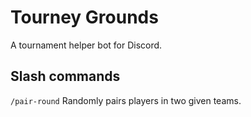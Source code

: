 # Tourney Grounds

A tournament helper bot for Discord.

## Slash commands

`/pair-round` Randomly pairs players in two given teams.

